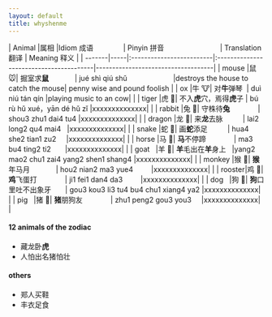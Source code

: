 ```yaml
---
layout: default
title: whyshenme
---
```



| Animal |属相  |Idiom 成语                | Pinyin 拼音                             | Translation 翻译                | Meaning 释义     |
| -------|-----|:-------------------------|:----------------------------------------|------------------------------------|
| mouse  |鼠 🐭| 掘室求**鼠**              | jué shì qiú shǔ                        |destroys the house to catch the mouse| penny wise and pound foolish |
| ox     |牛 🐮| 对**牛**弹琴              | duì niú tán qín                        |playing music to an cow| |
| tiger  |虎 🐯| 不入**虎**穴，焉得**虎**子 | bú rù hǔ xué，yān dé hǔ zǐ             |xxxxxxxxxxxxxx| |
| rabbit |兔 🐰| 守株待**兔**              | shou3 zhu1 dai4 tu4                    |xxxxxxxxxxxxxx| |
| dragon |龙 🐲| 来**龙**去脉              | lai2 long2 qu4 mai4                    |xxxxxxxxxxxxxx| |
| snake  |蛇 🐍| 画**蛇**添足              | hua4 she2 tian1 zu2                    |xxxxxxxxxxxxxx| |
| horse  |马 🐴| **马**不停蹄              | ma3 bu4 ting2 ti2                      |xxxxxxxxxxxxxx| |
| goat   |羊 🐑| **羊**毛出在**羊**身上     |yang2 mao2 chu1 zai4 yang2 shen1 shang4 |xxxxxxxxxxxxxx| |
| monkey |猴 🐒| **猴**年马月              | hou2 nian2 ma3 yue4                    |xxxxxxxxxxxxxx| |
| rooster|鸡 🐔| **鸡**飞蛋打              | ji1 fei1 dan4 da3                      |xxxxxxxxxxxxxx| |
| dog    |狗 🐶| **狗**口里吐不出象牙       | gou3 kou3 li3 tu4 bu4 chu1 xiang4 ya2  |xxxxxxxxxxxxxx| |
| pig    |猪 🐷| **猪**朋狗友              | zhu1 peng2 gou3 you3                   |xxxxxxxxxxxxxx| |


#### 12 animals of the zodiac ####

* 藏龙卧**虎**
* 人怕出名猪怕壮


#### others ####
* 郑人买鞋
* 丰衣足食
